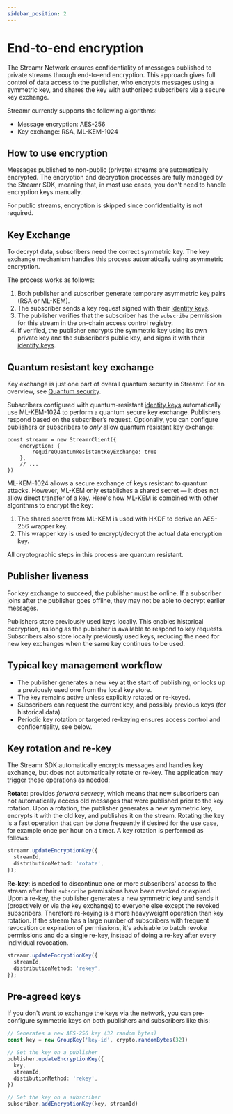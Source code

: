 ```yaml
---
sidebar_position: 2
---
```


# End-to-end encryption

The Streamr Network ensures confidentiality of messages published to private streams through end-to-end encryption. This approach gives full control of data access to the publisher, who encrypts messages using a symmetric key, and shares the key with authorized subscribers via a secure key exchange.

Streamr currently supports the following algorithms:
- Message encryption: AES-256
- Key exchange: RSA, ML-KEM-1024

## How to use encryption

Messages published to non-public (private) streams are automatically encrypted. The encryption and decryption processes are fully managed by the Streamr SDK, meaning that, in most use cases, you don't need to handle encryption keys manually.

For public streams, encryption is skipped since confidentiality is not required.

## Key Exchange

To decrypt data, subscribers need the correct symmetric key. The key exchange mechanism handles this process automatically using asymmetric encryption.

The process works as follows:
1. Both publisher and subscriber generate temporary asymmetric key pairs (RSA or ML-KEM).
2. The subscriber sends a key request signed with their [identity keys](signing-and-verification.md).
3. The publisher verifies that the subscriber has the `subscribe` permission for this stream in the on-chain access control registry.
4. If verified, the publisher encrypts the symmetric key using its own private key and the subscriber’s public key, and signs it with their [identity keys](signing-and-verification.md).

## Quantum resistant key exchange

Key exchange is just one part of overall quantum security in Streamr. For an overview, see [Quantum security](./quantum-security.md).

Subscribers configured with quantum-resistant [identity keys](signing-and-verification.md) automatically use ML-KEM-1024 to perform a quantum secure key exchange. Publishers respond based on the subscriber’s request. Optionally, you can configure publishers or subscribers to *only* allow quantum resistant key exchange:

```
const streamr = new StreamrClient({
    encryption: {
        requireQuantumResistantKeyExchange: true
    },
    // ...
})
```

ML-KEM-1024 allows a secure exchange of keys resistant to quantum attacks. However, ML-KEM only establishes a shared secret — it does not allow direct transfer of a key. Here's how ML-KEM is combined with other algorithms to encrypt the key:

1. The shared secret from ML-KEM is used with HKDF to derive an AES-256 wrapper key.
2. This wrapper key is used to encrypt/decrypt the actual data encryption key.

All cryptographic steps in this process are quantum resistant.

## Publisher liveness

For key exchange to succeed, the publisher must be online. If a subscriber joins after the publisher goes offline, they may not be able to decrypt earlier messages.

Publishers store previously used keys locally. This enables historical decryption, as long as the publisher is available to respond to key requests. Subscribers also store locally previously used keys, reducing the need for new key exchanges when the same key continues to be used.

## Typical key management workflow

- The publisher generates a new key at the start of publishing, or looks up a previously used one from the local key store.
- The key remains active unless explicitly rotated or re-keyed.
- Subscribers can request the current key, and possibly previous keys (for historical data).
- Periodic key rotation or targeted re-keying ensures access control and confidentiality, see below.

## Key rotation and re-key

The Streamr SDK automatically encrypts messages and handles key exchange, but does not automatically rotate or re-key. The application may trigger these operations as needed:

**Rotate**: provides _forward secrecy_, which means that new subscribers can not automatically access old messages that were published prior to the key rotation. Upon a rotation, the publisher generates a new symmetric key, encrypts it with the old key, and publishes it on the stream. Rotating the key is a fast operation that can be done frequently if desired for the use case, for example once per hour on a timer. A key rotation is performed as follows:

```ts
streamr.updateEncryptionKey({
  streamId,
  distributionMethod: 'rotate',
});
```

**Re-key**: is needed to discontinue one or more subscribers' access to the stream after their `subscribe` permissions have been revoked or expired. Upon a re-key, the publisher generates a new symmetric key and sends it (proactively or via the key exchange) to everyone else except the revoked subscribers. Therefore re-keying is a more heavyweight operation than key rotation. If the stream has a large number of subscribers with frequent revocation or expiration of permissions, it's advisable to batch revoke permissions and do a single re-key, instead of doing a re-key after every individual revocation.

```ts
streamr.updateEncryptionKey({
  streamId,
  distributionMethod: 'rekey',
});
```

## Pre-agreed keys

If you don't want to exchange the keys via the network, you can pre-configure symmetric keys on both publishers and subscribers like this:

```ts
// Generates a new AES-256 key (32 random bytes)
const key = new GroupKey('key-id', crypto.randomBytes(32))

// Set the key on a publisher
publisher.updateEncryptionKey({
  key,
  streamId,
  distibutionMethod: 'rekey',
})

// Set the key on a subscriber
subscriber.addEncryptionKey(key, streamId)
```
